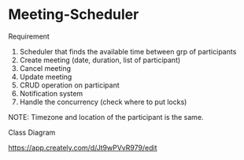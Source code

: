 # Meeting-Scheduler


Requirement

1. Scheduler that finds the available time between grp of participants 
2. Create meeting (date, duration, list of participant)
3. Cancel meeting
4. Update meeting 
5. CRUD operation on participant
6. Notification system 
7. Handle the concurrency (check where to put locks)


NOTE:
Timezone and location of the participant is the same.


Class Diagram

https://app.creately.com/d/Jt9wPVvR979/edit

